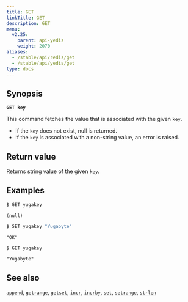 ```yaml
---
title: GET
linkTitle: GET
description: GET
menu:
  v2.25:
    parent: api-yedis
    weight: 2070
aliases:
  - /stable/api/redis/get
  - /stable/api/yedis/get
type: docs
---
```


## Synopsis

**`GET key`**

This command fetches the value that is associated with the given `key`.

- If the `key` does not exist, null is returned.
- If the `key` is associated with a non-string value, an error is raised.

## Return value

Returns string value of the given `key`.

## Examples

```sh
$ GET yugakey
```

```
(null)
```

```sh
$ SET yugakey "Yugabyte"
```

```
"OK"
```

```sh
$ GET yugakey
```

```
"Yugabyte"
```

## See also

[`append`](../append/), [`getrange`](../getrange/), [`getset`](../getset/), [`incr`](../incr/), [`incrby`](../incrby/), [`set`](../set/), [`setrange`](../setrange/), [`strlen`](../strlen/)
